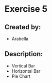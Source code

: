 # Exercise 5

## Created by:
- Arabella

## Description:
- Vertical Bar
- Horizontal Bar
- Pie Chart
